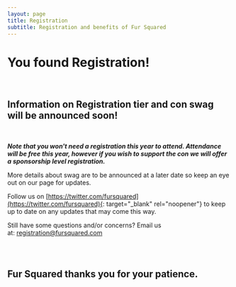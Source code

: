 ```yaml
---
layout: page
title: Registration
subtitle: Registration and benefits of Fur Squared
---
```


# You found Registration\!

&nbsp;

## Information on Registration tier and con swag will be announced soon\!

&nbsp;

***Note that you won't need a registration this year to attend. Attendance will be free this year, however if you wish to support the con we will offer a sponsorship level registration.***

More details about swag are to be announced at a later date so keep an eye out on our page for updates.&nbsp;

Follow us on [https://twitter.com/fursquared](https://twitter.com/fursquared){: target="_blank" rel="noopener"} to keep up to date on any updates that may come this way.

Still have some questions and/or concerns? Email us at:&nbsp;[registration@fursquared.com](mailto:registration@fursquared.com)

### &nbsp;

## Fur Squared thanks you for your patience.&nbsp;